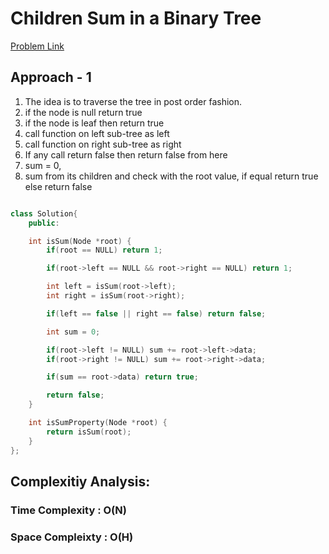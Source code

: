 # Children Sum in a Binary Tree

[Problem Link](https://www.geeksforgeeks.org/problems/children-sum-parent/1)

## Approach - 1

1. The idea is to traverse the tree in post order fashion.
2. if the node is null return true
3. if the node is leaf then return true
4. call function on left sub-tree as left
5. call function on right sub-tree as right
6. If any call return false then return false from here
7. sum = 0,
8. sum from its children and check with the root value, if equal return true else return false

```c++

class Solution{
    public:

    int isSum(Node *root) {
        if(root == NULL) return 1;

        if(root->left == NULL && root->right == NULL) return 1;

        int left = isSum(root->left);
        int right = isSum(root->right);

        if(left == false || right == false) return false;

        int sum = 0;

        if(root->left != NULL) sum += root->left->data;
        if(root->right != NULL) sum += root->right->data;

        if(sum == root->data) return true;

        return false;
    }

    int isSumProperty(Node *root) {
        return isSum(root);
    }
};

```

## Complexitiy Analysis:

### Time Complexity : O(N)

### Space Compleixty : O(H)
